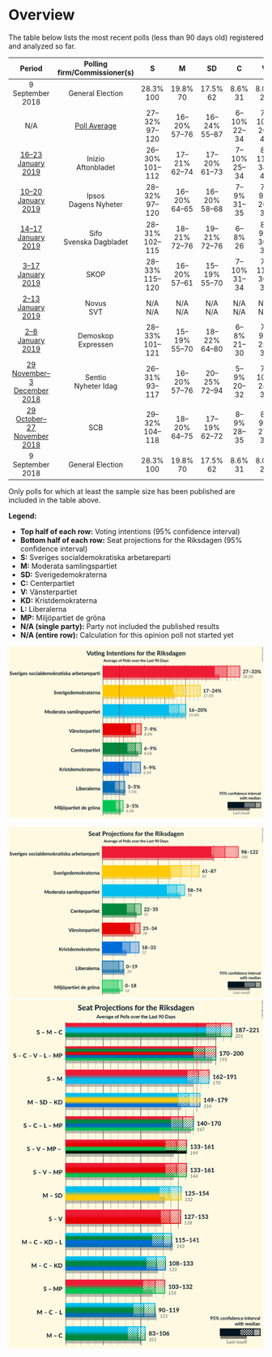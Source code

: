# Overview

The table below lists the most recent polls (less than 90 days old) registered and analyzed so far.

| Period     | Polling firm/Commissioner(s) | S | M | SD | C | V | KD | L | MP |
|:----------:|:----------------------------:|:--:|:--:|:--:|:--:|:--:|:--:|:--:|:--:|
| 9 September 2018 | General Election | 28.3% <br> 100 | 19.8% <br> 70 | 17.5% <br> 62 | 8.6% <br> 31 | 8.0% <br> 28 | 6.3% <br> 22 | 5.5% <br> 20 | 4.4% <br> 16 |
| N/A | [Poll Average](average.html) | 27–32% <br> 97–120 | 16–20% <br> 57–76 | 16–24% <br> 55–87 | 6–10% <br> 22–34 | 7–10% <br> 26–41 | 5–10% <br> 18–38 | 3–6% <br> 0–19 | 3–5% <br> 0–18 |
| [16–23 January 2019](2019-01-23-Inizio.html) | Inizio <br> Aftonbladet | 26–30% <br> 101–112 | 17–21% <br> 62–74 | 17–20% <br> 61–73 | 7–10% <br> 25–34 | 8–11% <br> 34–43 | 7–10% <br> 28–34 | 3–4% <br> 0–15 | 3–5% <br> 0–18 |
| [10–20 January 2019](2019-01-20-Ipsos.html) | Ipsos <br> Dagens Nyheter | 28–32% <br> 97–120 | 16–20% <br> 64–65 | 16–20% <br> 58–68 | 7–9% <br> 31–35 | 7–9% <br> 26–30 | 6–8% <br> 25–27 | 4–6% <br> 17–18 | 3–5% <br> 0–15 |
| [14–17 January 2019](2019-01-17-Sifo.html) | Sifo <br> Svenska Dagbladet | 28–31% <br> 102–115 | 18–21% <br> 72–76 | 19–21% <br> 72–76 | 6–8% <br> 26 | 8–9% <br> 30–33 | 7–8% <br> 29–30 | 3–4% <br> 0 | 3–5% <br> 0–16 |
| [3–17 January 2019](2019-01-17-SKOP.html) | SKOP | 28–33% <br> 115–120 | 16–20% <br> 57–61 | 15–19% <br> 55–70 | 7–10% <br> 31–34 | 7–11% <br> 30–39 | 8–11% <br> 35–38 | 3–5% <br> 0–15 | 2–4% <br> 0 |
| [2–13 January 2019](2019-01-13-Novus.html) | Novus <br> SVT | N/A <br> N/A | N/A <br> N/A | N/A <br> N/A | N/A <br> N/A | N/A <br> N/A | N/A <br> N/A | N/A <br> N/A | N/A <br> N/A |
| [2–8 January 2019](2019-01-08-Demoskop.html) | Demoskop <br> Expressen | 28–33% <br> 101–121 | 15–19% <br> 55–70 | 18–22% <br> 64–80 | 6–8% <br> 21–30 | 7–9% <br> 25–34 | 6–9% <br> 24–34 | 4–6% <br> 0–21 | 3–5% <br> 0–17 |
| [29 November–3 December 2018](2018-12-03-Sentio.html) | Sentio <br> Nyheter Idag | 26–31% <br> 93–117 | 16–20% <br> 57–76 | 20–25% <br> 72–94 | 5–9% <br> 20–32 | 7–10% <br> 24–37 | 5–8% <br> 17–29 | 3–6% <br> 0–20 | 3–5% <br> 0–19 |
| [29 October–27 November 2018](2018-11-27-SCB.html) | SCB | 29–32% <br> 104–118 | 18–20% <br> 64–75 | 17–19% <br> 62–72 | 8–9% <br> 28–35 | 8–9% <br> 27–34 | 5–6% <br> 17–22 | 4–5% <br> 0–18 | 3–5% <br> 0–16 |
| 9 September 2018 | General Election | 28.3% <br> 100 | 19.8% <br> 70 | 17.5% <br> 62 | 8.6% <br> 31 | 8.0% <br> 28 | 6.3% <br> 22 | 5.5% <br> 20 | 4.4% <br> 16 |

Only polls for which at least the sample size has been published are included in the table above.

**Legend:**
+ **Top half of each row:** Voting intentions (95% confidence interval)
+ **Bottom half of each row:** Seat projections for the Riksdagen (95% confidence interval)
+ **S:** Sveriges socialdemokratiska arbetareparti
+ **M:** Moderata samlingspartiet
+ **SD:** Sverigedemokraterna
+ **C:** Centerpartiet
+ **V:** Vänsterpartiet
+ **KD:** Kristdemokraterna
+ **L:** Liberalerna
+ **MP:** Miljöpartiet de gröna
+ **N/A (single party):** Party not included the published results
+ **N/A (entire row):** Calculation for this opinion poll not started yet


![Graph with voting intentions not yet produced](average.png "Voting Intentions")

![Graph with seats not yet produced](average-seats.png "Seats")
![Graph with coalitions seats not yet produced](average-coalitions-seats.png "Coalitions Seats")
